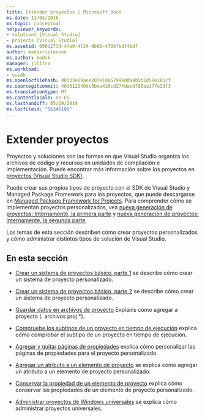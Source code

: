 ```yaml
---
title: Extender proyectos | Microsoft Docs
ms.date: 11/04/2016
ms.topic: conceptual
helpviewer_keywords:
- solutions [Visual Studio]
- projects [Visual Studio]
ms.assetid: 096d273d-4fe9-4f24-9b00-470bfbdf4bdf
author: madskristensen
ms.author: madsk
manager: jillfra
ms.workload:
- vssdk
ms.openlocfilehash: d0333e09aee207e10657999dda4b5b1d59e181cf
ms.sourcegitcommit: 40d612240dc5bea418cd27fdacdf85ea177e2df3
ms.translationtype: MT
ms.contentlocale: es-ES
ms.lasthandoff: 05/29/2019
ms.locfileid: "66341108"
---
```

# <a name="extend-projects"></a>Extender proyectos
Proyectos y soluciones son las formas en que Visual Studio organiza los archivos de código y recursos en unidades de compilación e implementación. Puede encontrar más información sobre los proyectos en [proyectos (Visual Studio SDK)](../extensibility/extending-projects.md).

 Puede crear sus propios tipos de proyecto con el SDK de Visual Studio y Managed Package Framework para los proyectos, que puede descargarse en [Managed Package Framework for Projects](https://github.com/tunnelvisionlabs/MPFProj10). Para comprender cómo se implementan proyectos personalizados, vea [nueva generación de proyectos: Internamente, la primera parte](../extensibility/internals/new-project-generation-under-the-hood-part-one.md) y [nueva generación de proyectos: Internamente, la segunda parte](../extensibility/internals/new-project-generation-under-the-hood-part-two.md).

 Los temas de esta sección describen cómo crear proyectos personalizados y cómo administrar distintos tipos de solución de Visual Studio.

## <a name="in-this-section"></a>En esta sección
- [Crear un sistema de proyectos básico, parte 1](../extensibility/creating-a-basic-project-system-part-1.md) se describe cómo crear un sistema de proyecto personalizado.

- [Crear un sistema de proyectos básico, parte 2](../extensibility/creating-a-basic-project-system-part-2.md) se describe cómo crear un sistema de proyecto personalizado.

- [Guardar datos en archivos de proyecto](../extensibility/saving-data-in-project-files.md) Explains cómo agregar a proyecto (<em>.</em> archivos proj *).

- [Compruebe los subtipos de un proyecto en tiempo de ejecución](../extensibility/verifying-subtypes-of-a-project-at-run-time.md) explica cómo comprobar el subtipo de un proyecto en tiempo de ejecución.

- [Agregar y quitar páginas de propiedades](../extensibility/adding-and-removing-property-pages.md) explica cómo personalizar las páginas de propiedades para el proyecto personalizado.

- [Agregar un atributo a un elemento de proyecto](../extensibility/adding-an-attribute-to-a-project-item.md) se explica cómo agregar un atributo a un elemento de proyecto personalizado.

- [Conservar la propiedad de un elemento de proyecto](../extensibility/persisting-the-property-of-a-project-item.md) explica cómo conservar las propiedades de un elemento de proyecto personalizado.

- [Administrar proyectos de Windows universales](../extensibility/managing-universal-windows-projects.md) se explica cómo administrar proyectos universales.